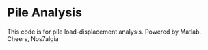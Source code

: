 # Pile Analysis
This code is for pile load-displacement analysis.
Powered by Matlab.
Cheers,
Nos7algia
